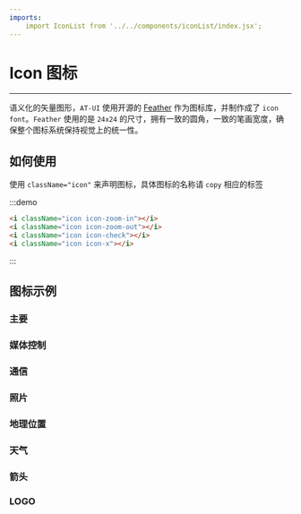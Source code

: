 ```yaml
---
imports:
    import IconList from '../../components/iconList/index.jsx';
---
```

# Icon 图标

----

语义化的矢量图形，`AT-UI` 使用开源的 [Feather](https://feathericons.com/) 作为图标库，并制作成了 `icon font`。`Feather` 使用的是 `24x24` 的尺寸，拥有一致的圆角，一致的笔画宽度，确保整个图标系统保持视觉上的统一性。

## 如何使用

使用 `className="icon"` 来声明图标，具体图标的名称请 `copy` 相应的标签

:::demo
```html
<i className="icon icon-zoom-in"></i>
<i className="icon icon-zoom-out"></i>
<i className="icon icon-check"></i>
<i className="icon icon-x"></i>
```
:::

## 图标示例

### 主要

<IconList type="core"></IconList>

### 媒体控制

<IconList type="media"></IconList>

### 通信

<IconList type="communication"></IconList>

### 照片

<IconList type="photo"></IconList>

### 地理位置

<IconList type="location"></IconList>

### 天气

<IconList type="weather"></IconList>

### 箭头

<IconList type="arrows"></IconList>

### LOGO

<IconList type="logos"></IconList>


